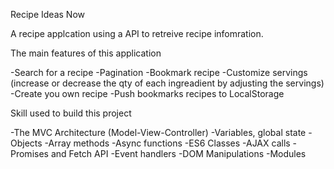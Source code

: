 Recipe Ideas Now 

A recipe applcation using a API to retreive recipe infomration.

The main features of this application

-Search for a recipe
-Pagination
-Bookmark recipe
-Customize servings (increase or decrease the qty of each ingreadient by adjusting the servings)
-Create you own recipe
-Push bookmarks recipes to LocalStorage


Skill used to build this project 

-The MVC Architecture (Model-View-Controller)
-Variables, global state
-Objects
-Array methods
-Async functions
-ES6 Classes
-AJAX calls
-Promises and Fetch API
-Event handlers
-DOM Manipulations
-Modules
